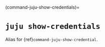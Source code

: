 (command-juju-show-credentials)=
# `juju show-credentials`

Alias for {ref}`command-juju-show-credential`.